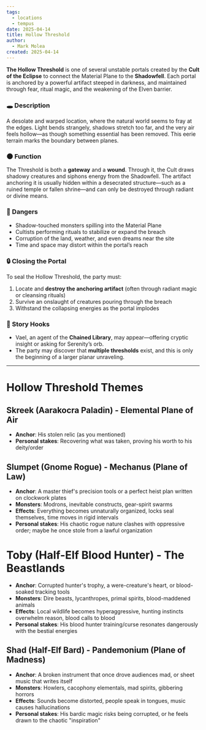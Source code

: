 ```yaml
---
tags:
  - locations
  - tempus
date: 2025-04-14
title: Hollow Threshold
author:
  - Mark Molea
created: 2025-04-14
---
```

**The Hollow Threshold** is one of several unstable portals created by the **Cult of the Eclipse** to connect the Material Plane to the **Shadowfell**. Each portal is anchored by a powerful artifact steeped in darkness, and maintained through fear, ritual magic, and the weakening of the Elven barrier.

### 🕳️ Description
A desolate and warped location, where the natural world seems to fray at the edges. Light bends strangely, shadows stretch too far, and the very air feels hollow—as though something essential has been removed. This eerie terrain marks the boundary between planes.

### 🌑 Function
The Threshold is both a **gateway** and a **wound**. Through it, the Cult draws shadowy creatures and siphons energy from the Shadowfell. The artifact anchoring it is usually hidden within a desecrated structure—such as a ruined temple or fallen shrine—and can only be destroyed through radiant or divine means.

### 🧿 Dangers
- Shadow-touched monsters spilling into the Material Plane
- Cultists performing rituals to stabilize or expand the breach
- Corruption of the land, weather, and even dreams near the site
- Time and space may distort within the portal’s reach

### 🔒 Closing the Portal
To seal the Hollow Threshold, the party must:
1. Locate and **destroy the anchoring artifact** (often through radiant magic or cleansing rituals)
2. Survive an onslaught of creatures pouring through the breach
3. Withstand the collapsing energies as the portal implodes

### 🧥 Story Hooks
- Vael, an agent of the **Chained Library**, may appear—offering cryptic insight or asking for Serenity’s orb.
- The party may discover that **multiple thresholds** exist, and this is only the beginning of a larger planar unraveling.

---

# Hollow Threshold Themes

## Skreek (Aarakocra Paladin) - Elemental Plane of Air

- **Anchor**: His stolen relic (as you mentioned)
- **Personal stakes**: Recovering what was taken, proving his worth to his deity/order

## Slumpet (Gnome Rogue) - Mechanus (Plane of Law)

- **Anchor**: A master thief's precision tools or a perfect heist plan written on clockwork plates
- **Monsters**: Modrons, inevitable constructs, gear-spirit swarms
- **Effects**: Everything becomes unnaturally organized, locks seal themselves, time moves in rigid intervals
- **Personal stakes**: His chaotic rogue nature clashes with oppressive order; maybe he once stole from a lawful organization

# Toby (Half-Elf Blood Hunter) - The Beastlands

- **Anchor**: Corrupted hunter's trophy, a were-creature's heart, or blood-soaked tracking tools
- **Monsters**: Dire beasts, lycanthropes, primal spirits, blood-maddened animals
- **Effects**: Local wildlife becomes hyperaggressive, hunting instincts overwhelm reason, blood calls to blood
- **Personal stakes**: His blood hunter training/curse resonates dangerously with the bestial energies

## Shad (Half-Elf Bard) - Pandemonium (Plane of Madness)

- **Anchor**: A broken instrument that once drove audiences mad, or sheet music that writes itself
- **Monsters**: Howlers, cacophony elementals, mad spirits, gibbering horrors
- **Effects**: Sounds become distorted, people speak in tongues, music causes hallucinations
- **Personal stakes**: His bardic magic risks being corrupted, or he feels drawn to the chaotic "inspiration"
